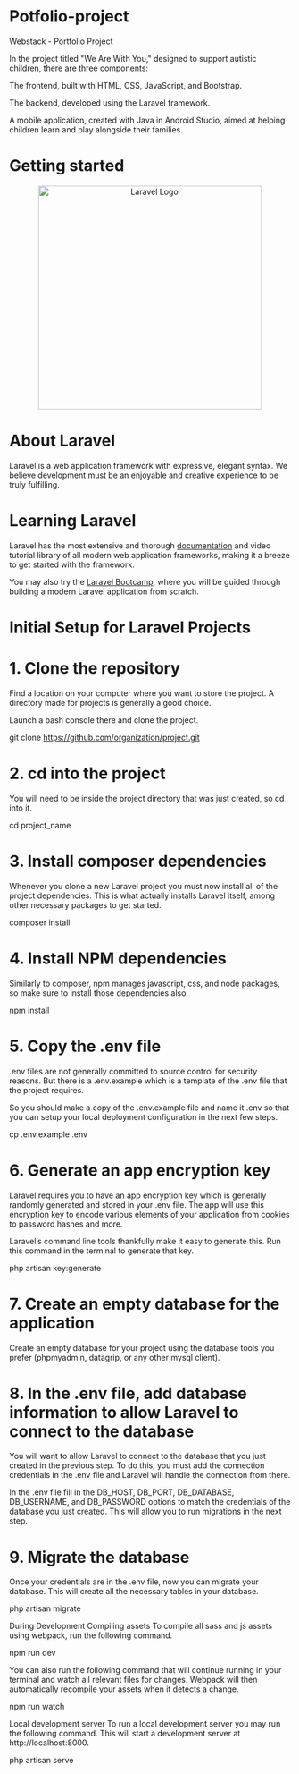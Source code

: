 # Potfolio-project
Webstack - Portfolio Project

In the project titled "We Are With You," designed to support autistic children, there are three components:

The frontend, built with HTML, CSS, JavaScript, and Bootstrap.

The backend, developed using the Laravel framework.

A mobile application, created with Java in Android Studio, aimed at helping children learn and play alongside their families.

# Getting started 

<p align="center"><a href="https://laravel.com" target="_blank"><img src="https://raw.githubusercontent.com/laravel/art/master/logo-lockup/5%20SVG/2%20CMYK/1%20Full%20Color/laravel-logolockup-cmyk-red.svg" width="400" alt="Laravel Logo"></a></p>

# About Laravel 

Laravel is a web application framework with expressive, elegant syntax. We believe development must be an enjoyable and creative experience to be truly fulfilling. 

# Learning Laravel

Laravel has the most extensive and thorough [documentation](https://laravel.com/docs) and video tutorial library of all modern web application frameworks, making it a breeze to get started with the framework.

You may also try the [Laravel Bootcamp](https://bootcamp.laravel.com), where you will be guided through building a modern Laravel application from scratch.

# Initial Setup for Laravel Projects

# 1. Clone the repository
Find a location on your computer where you want to store the project. A directory made for projects is generally a good choice.

Launch a bash console there and clone the project.

git clone https://github.com/organization/project.git

# 2. cd into the project

You will need to be inside the project directory that was just created, so cd into it.

cd project_name

# 3. Install composer dependencies

Whenever you clone a new Laravel project you must now install all of the project dependencies. This is what actually installs Laravel itself, among other necessary packages to get started.

composer install

# 4. Install NPM dependencies

Similarly to composer, npm manages javascript, css, and node packages, so make sure to install those dependencies also.

npm install

# 5. Copy the .env file

.env files are not generally committed to source control for security reasons. But there is a .env.example which is a template of the .env file that the project requires.

So you should make a copy of the .env.example file and name it .env so that you can setup your local deployment configuration in the next few steps.

cp .env.example .env

# 6. Generate an app encryption key

Laravel requires you to have an app encryption key which is generally randomly generated and stored in your .env file. The app will use this encryption key to encode various elements of your application from cookies to password hashes and more.

Laravel’s command line tools thankfully make it easy to generate this. Run this command in the terminal to generate that key.

php artisan key:generate

# 7. Create an empty database for the application

Create an empty database for your project using the database tools you prefer (phpmyadmin, datagrip, or any other mysql client).

# 8. In the .env file, add database information to allow Laravel to connect to the database

You will want to allow Laravel to connect to the database that you just created in the previous step. To do this, you must add the connection credentials in the .env file and Laravel will handle the connection from there.

In the .env file fill in the DB_HOST, DB_PORT, DB_DATABASE, DB_USERNAME, and DB_PASSWORD options to match the credentials of the database you just created. This will allow you to run migrations in the next step.


# 9. Migrate the database

Once your credentials are in the .env file, now you can migrate your database. This will create all the necessary tables in your database.

php artisan migrate

During Development
Compiling assets
To compile all sass and js assets using webpack, run the following command.

npm run dev

You can also run the following command that will continue running in your terminal and watch all relevant files for changes. Webpack will then automatically recompile your assets when it detects a change.

npm run watch

Local development server
To run a local development server you may run the following command. This will start a development server at http://localhost:8000.

php artisan serve
